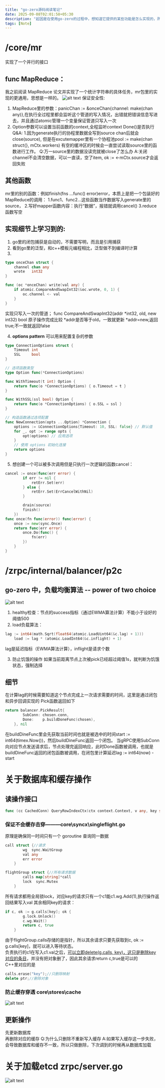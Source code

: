 ```yaml
---
title: "go-zero源码阅读笔记"
date: 2025-09-08T02:01:58+05:30
description: "起因是在使用go-zero的过程中，想知道它提供的某些功能是怎么实现的，所以打算看看，未来也会继续更新。"
tags: [Note]
---
```

# /core/mr
实现了一个并行的接口
## func MapReduce：
我之前阅读 MapReduce 论文并实现了一个统计字符串的具体任务，mr包里的实现的更通用，思想是一样的。
![alt text](/assets/Untitled-2025-04-17-1257.png)
保证安全性: 
1. MapReduce里的参数：panicChan := &onceChan{channel: make(chan any)},在执行全过程里都会监听这个管道的写入情况，出错就把错误信息写进去，并且通过atomic管理一个变量保证管道只写入一次
2. Option参数可以设置当前函数的context,全程监听context Done()是否执行
Q&A: 
1.因为generate执行的协程里数据全写到source chan后就会close(source),
但是在excutemapper里有一个协程池pool := make(chan struct{}, mCtx.workers)
有空的缓冲区的时候会一直尝试读取source里的函数进行工作。
Q:万一source里的数据没读完就被close了怎么办
A:关闭channel不会清空数据，可以一直读，空了item, ok := <-mCtx.source才会返回失败
## 其他函数
mr里的别的函数：例如finish(fns ...func() error)error，本质上是把一个包装好的MapReduce的调用：
 1.func1、func2...这些函数当作数据写入generate里的source，
 2.写好mapper函数内容：执行“数据”，报错就调用cancel()
 3.reduce函数写空

## 实现细节上学习到的:
1. go里的闭包捕获是自动的，不需要写明，而且是引用捕获
2. 看到go里的泛型，和c++模板元编程相比，泛型做不到编译时计算
3. 
```go
type onceChan struct {
	channel chan any
	wrote   int32
}

func (oc *onceChan) write(val any) {
	if atomic.CompareAndSwapInt32(&oc.wrote, 0, 1) {
		oc.channel <- val
	}
}
```
实现只写入一次的管道；
func CompareAndSwapInt32(addr *int32, old, new int32) bool
原子操作完成比较 *addr是否等于old，一致就更新 *addr=new,返回true;不一致就返回false

4. **options pattern** 可以用来配置复杂的参数
```go
type ConnectionOptions struct {
    Timeout int
    SSL     bool
}

// 选项函数类型
type Option func(*ConnectionOptions)

func WithTimeout(t int) Option {
    return func(o *ConnectionOptions) { o.Timeout = t }
}

func WithSSL(ssl bool) Option {
    return func(o *ConnectionOptions) { o.SSL = ssl }
}

// 构造函数通过选项配置
func NewConnection(opts ...Option) *Connection {
    options := &ConnectionOptions{Timeout: 10, SSL: false} // 默认值
    for _, opt := range opts {
        opt(options) // 应用选项
    }
    // 使用 options 初始化连接
    return options
}
```
5. 想创建一个可以被多次调用但是只执行一次逻辑的函数cancel：
```go
cancel := once(func(err error) {
		if err != nil {
			retErr.Set(err)
		} else {
			retErr.Set(ErrCancelWithNil)
		}

		drain(source)
		finish()
	})
func once(fn func(error)) func(error) {
	once := new(sync.Once)
	return func(err error) {
		once.Do(func() {
			fn(err)
		})
	}
}
```

# /zrpc/internal/balancer/p2c
## go-zero 中，负载均衡算法 -- power of two choice 
![alt text](/assets/Untitled-2025-10-12-2031.png)
1. healthy检查：节点的success指标（通过EWMA算法计算）不能小于设好的阈值500
2. load负载算法：
```go
lag := int64(math.Sqrt(float64(atomic.LoadUint64(&c.lag) + 1)))
	load := lag * (atomic.LoadInt64(&c.inflight) + 1)
```
lag是延迟指标（EWMA算法计算），inflight是请求个数

3. 防止饥饿的操作
如果当前距离节点上次被pick已经超过阈值1s，就判断为饥饿状态，强制选择

## 细节
在计算lag的时候需要知道这个节点完成上一次请求需要的时间，这里是通过闭包和异步回调实现的
Pick函数返回如下
```go
return balancer.PickResult{
		SubConn: chosen.conn,
		Done:    p.buildDoneFunc(chosen),
	}, nil
```
在buildDineFunc里会先获取当前时间也就是被选中的时间start := int64(timex.Now())，然后buildDineFunc返回一个闭包。 
当gRPC使用SubConn向对应节点发送请求后，节点处理完返回响应，此时Done函数被调用，也就是buildDineFunc返回的闭包函数被调用，在闭包里计算延迟lag := int64(now) - start

# 关于数据库和缓存操作
## 读操作接口
```go
func (cc CachedConn) QueryRowIndexCtx(ctx context.Context, v any, key string,keyer func(primary any)string, indexQuery IndexQueryCtxFn,primaryQuery PrimaryQueryCtxFn) error
```
### 保证不会缓存击穿———core\syncx\singleflight.go
原理是确保同一时间只有一个 goroutine 查询同一数据
```go
call struct {//请求
		wg  sync.WaitGroup
		val any
		err error
	}

flightGroup struct {//所有请求数据
		calls map[string]*call
		lock  sync.Mutex
	}
```
所有请求都用全局锁lock，对应key的请求只有一个c1能c1.wg.Add(1),执行操作返回结果写入val
其余相同key的请求：
```go
if c, ok := g.calls[key]; ok {
		g.lock.Unlock()
		c.wg.Wait()
		return c, true
	}
```
由于flightGroup.calls存储的是指针，所以其余请求只要先获取到c, ok := g.calls[key]，就可以进入等待状态。  
负责执行的c1在写入c1.val之后，<u>可以立即delete(g.calls, key)，这只是删除key对应的条目</u>，并没有把对象删了，因此其余请求return c,true是可以的  
C++里对应的是
```cpp
calls.erase("key");//只删除映射
delete ptr;//删除对象 
```

### 防止缓存穿透 core\stores\cache
![alt text](/assets/Untitled-1012.png)

## 更新操作
先更新数据库  
再删除对应的缓存 
Q:为什么只删除不重新写入缓存 
A:如果写入缓存这一步失败，会导致数据库和缓存不一致，所以只做删除，下次调到的时候再从数据库加载 

# 关于加载etcd zrpc/server.go
![alt text](/assets/2031.png)